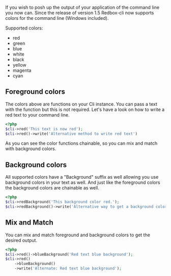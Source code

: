 If you wish to posh up the output of your application of the command line you now can. Since the release of version 1.5 Redbox-cli 
now supports colors for the command line (Windows included).

Supported colors:

* red
* green
* blue
* white
* black
* yellow
* magenta
* cyan

## Foreground colors 

The colors above are functions on your Cli instance. You can pass a text with the function but 
this is not required. Let's have a look on how to write a red text to your command line. 

```php
<?php
$cli->red('This text is now red');
$cli->red()->write('Alternative method to write red text')
```

As you can see the color functions chainable, so you can mix and match with background colors.


## Background colors

All supported colors have a "Background" suffix as well allowing you use background colors in your text as well. 
And just like the foreground colors the background colors are chainable as well. 

```php
<?php
$cli->redBackground('This background color red.');
$cli->redBackground()->write('Alternative way to get a background color.');
```


## Mix and Match

You can mix and match foreground and background colors to get the desired output.

```php
<?php
$cli->red()->blueBackground('Red text blue background');
$cli->red()
    ->blueBackground()
    ->write('Alternate: Red text blue background');

```
